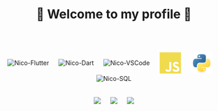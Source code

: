 <h1 align="center">🙂 Welcome to my profile 🙂<br><br></h1>
<br>

<div align="center" style="display: inline_block">
  <img align="center" alt="Nico-Flutter" height="50" src="https://cdn.jsdelivr.net/gh/devicons/devicon/icons/flutter/flutter-original.svg">
  &emsp;
  <img align="center" alt="Nico-Dart" height="50" src="https://cdn.jsdelivr.net/gh/devicons/devicon/icons/dart/dart-original.svg">
  &emsp;
  <img align="center" alt="Nico-VSCode" height="50" src="https://cdn.jsdelivr.net/gh/devicons/devicon/icons/vscode/vscode-original.svg">
  &emsp;
  <img align="center" alt="Nico-Js" height="50" src="https://raw.githubusercontent.com/devicons/devicon/master/icons/javascript/javascript-plain.svg">
  &emsp;
  <img align="center" alt="Nico-Python" height="50" src="https://raw.githubusercontent.com/devicons/devicon/master/icons/python/python-original.svg">
  &emsp;
  <img align="center" alt="Nico-SQL" height="50" src="https://cdn.jsdelivr.net/gh/devicons/devicon/icons/postgresql/postgresql-original.svg">
</div>
<br>
<br>

<div align="center"> 
  <a href="https://instagram.com/nicollas.dev" target="_blank"><img src="https://img.shields.io/badge/-Instagram-%23E4405F?style=for-the-badge&logo=instagram&logoColor=white" target="_blank"></a>
  &emsp;
  <a href = "mailto:nicollasmota1705@gmail.com"><img src="https://img.shields.io/badge/-Gmail-%23333?style=for-the-badge&logo=gmail&logoColor=white" target="_blank"></a>
  &emsp;
  <a href="https://www.linkedin.com/in/nicollas-oliveira-mota-45b9b7114/" target="_blank"><img src="https://img.shields.io/badge/-LinkedIn-%230077B5?style=for-the-badge&logo=linkedin&logoColor=white" target="_blank"></a>
</div>
